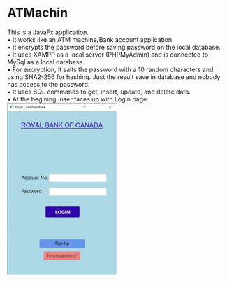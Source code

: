 # ATMachin

This is a JavaFx application.<br>
• It works like an ATM machine/Bank account application.<br>
• It encrypts the password before saving password on the local database.<br>
• It uses XAMPP as a local server (PHPMyAdmin) and is connected to MySql as a local database.<br>
• For encryption, it salts the password with a 10 random characters and using SHA2-256 for hashing. Just the result save in database and nobody has access to the password.<br>
• It uses SQL commands to get, insert, update, and delete data.<br>
• At the begining, user faces up with Login page.<br>
<img src="images/LogIn.JPG" width="250px" height="auto"><br>
